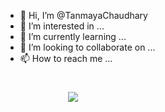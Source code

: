 - 👋 Hi, I’m @TanmayaChaudhary
- 👀 I’m interested in ...
- 🌱 I’m currently learning ...
- 💞️ I’m looking to collaborate on ...
- 📫 How to reach me ...

<img src=https://nealanalytics.com/wp-content/uploads/2020/05/MLOps-cycle-v1.png style="margin: 25px 50px -120px 100px;">


<!---
TanmayaChaudhary/TanmayaChaudhary is a ✨ special ✨ repository because its `README.md` (this file) appears on your GitHub profile.
You can click the Preview link to take a look at your changes.
--->
